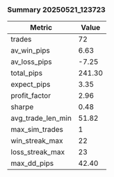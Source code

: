 ### Summary 20250521_123723

| Metric | Value |
|--------|-------|
| trades | 72 |
| av_win_pips | 6.63 |
| av_loss_pips | -7.25 |
| total_pips | 241.30 |
| expect_pips | 3.35 |
| profit_factor | 2.96 |
| sharpe | 0.48 |
| avg_trade_len_min | 51.82 |
| max_sim_trades | 1 |
| win_streak_max | 22 |
| loss_streak_max | 23 |
| max_dd_pips | 42.40 |